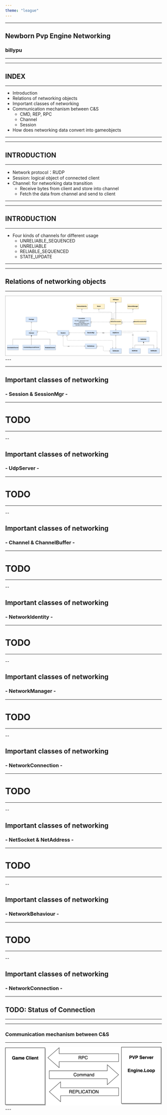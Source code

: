 ```yaml
---
theme: "league"
---
```


---

## Newborn Pvp Engine Networking
### billypu
---

---

## INDEX
---
* Introduction
* Relations of networking objects 
* Important classes of networking
* Communication mechanism between C&S
    - CMD, REP, RPC
    - Channel
    - Session
* How does networking data convert into gameobjects
---

---

## INTRODUCTION
---
* Network protocol：RUDP
* Session: logical object of connected client
* Channel: for networking data transition
    - Receive bytes from client and store into channel
    - Fetch the data from channel and send to client
---

---

## INTRODUCTION
---
* Four kinds of channels for different usage
    - UNRELIABLE_SEQUENCED
    - UNRELIABLE
    - RELIABLE_SEQUENCED
    - STATE_UPDATE 
---

---

## Relations of networking objects
---
<img src="images/NetDriver-ClassDiagram.jpg" alt="" style="border-width: 0"/>
---

---

## Important classes of networking
### - Session & SessionMgr -
---
# TODO
---

--

## Important classes of networking
### - UdpServer -
---
# TODO
---

--

## Important classes of networking
### - Channel & ChannelBuffer -
---
# TODO
---

--

## Important classes of networking
### - NetworkIdentity -
---
# TODO
---

--

## Important classes of networking
### - NetworkManager -
---
# TODO
---

--

## Important classes of networking
### - NetworkConnection -
---
# TODO
---

--

## Important classes of networking
### - NetSocket & NetAddress -
---
# TODO
---

--

## Important classes of networking
### - NetworkBehaviour -
---
# TODO
---

--

## Important classes of networking
### - NetworkConnection -
---
## TODO: Status of Connection
---

---

### Communication mechanism between C&S
---
<img src="images/NetDriver-Commu.jpg" alt="" style="border-width: 0"/>
---